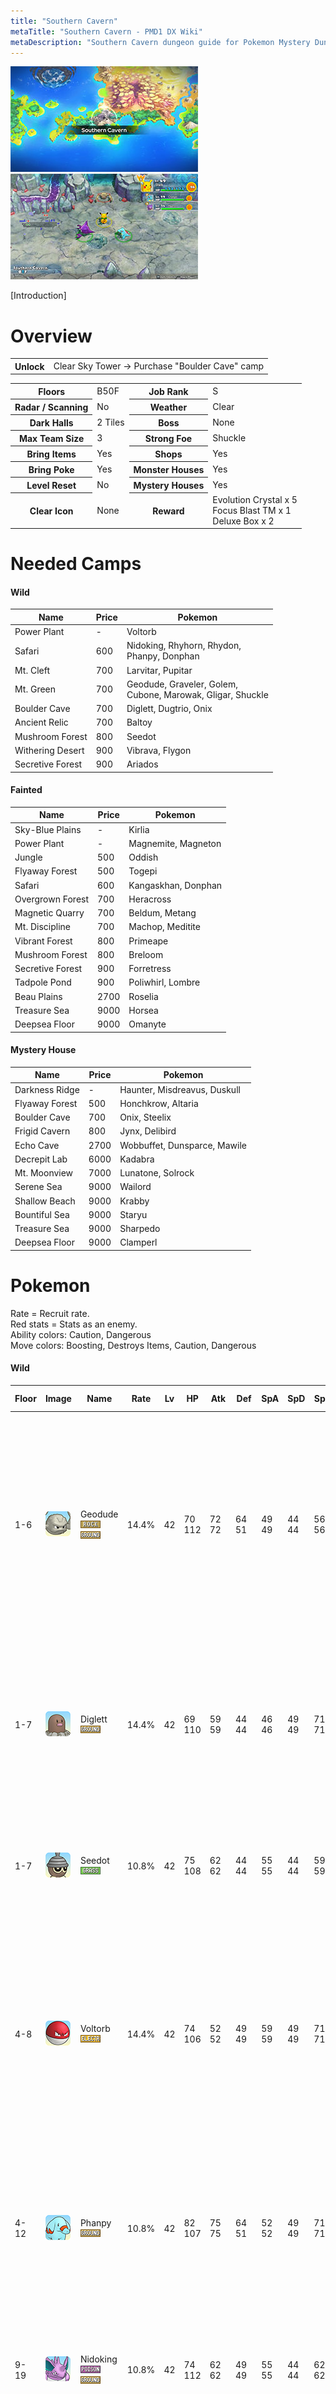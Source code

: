 ```yaml
---
title: "Southern Cavern"
metaTitle: "Southern Cavern - PMD1 DX Wiki"
metaDescription: "Southern Cavern dungeon guide for Pokemon Mystery Dungeon: Rescue Team DX."
---
```


<div class="pageTopImage dungeonPageTopImage2">
  <img src="../images/areas/southern_cavern.jpg"/><img src="../images/areas/southern_cavern_2.jpg"/>
</div>

[Introduction]

# Overview

<table class="dungeonOverview">
  <tr>
    <th>Unlock</th>
    <td class="highlightYellow">Clear Sky Tower → Purchase "Boulder Cave" camp</td>
  </tr>
</table>

<table class="dungeonTable">
  <tr>
    <th>Floors</th>
    <td>B50F</td>
    <th>Job Rank</th>
    <td>S</td>
  </tr>
  <tr>
    <th>Radar / Scanning</th>
    <td>No</td>
    <th>Weather</th>
    <td>Clear</td>
  </tr>
  <tr>
    <th>Dark Halls</th>
    <td>2 Tiles</td>
    <th>Boss</th>
    <td>None</td>
  </tr>
  <tr>
    <th>Max Team Size</th>
    <td>3</td>
    <th>Strong Foe</th>
    <td>Shuckle</td>
  </tr>
  <tr>
    <th>Bring Items</th>
    <td>Yes</td>
    <th>Shops</th>
    <td>Yes</td>
  </tr>
  <tr>
    <th>Bring Poke</th>
    <td>Yes</td>
    <th>Monster Houses</th>
    <td>Yes</td>
  </tr>
  <tr>
    <th>Level Reset</th>
    <td>No</td>
    <th>Mystery Houses</th>
    <td>Yes</td>
  </tr>
  <tr>
    <th>Clear Icon</th>
    <td>None</td>
    <th>Reward</th>
    <td>Evolution Crystal x 5<br/>Focus Blast TM x 1<br/>Deluxe Box x 2</td>
  </tr>
</table>

# Needed Camps

#### Wild

|Name|Price|Pokemon|
|-|-|-|
|Power Plant|-|Voltorb|
|Safari|600|Nidoking, Rhyhorn, Rhydon,<br/>Phanpy, Donphan|
|Mt. Cleft|700|Larvitar, Pupitar|
|Mt. Green|700|Geodude, Graveler, Golem,<br/>Cubone, Marowak, Gligar, Shuckle|
|Boulder Cave|700|Diglett, Dugtrio, Onix|
|Ancient Relic|700|Baltoy|
|Mushroom Forest|800|Seedot|
|Withering Desert|900|Vibrava, Flygon|
|Secretive Forest|900|Ariados|

#### Fainted

|Name|Price|Pokemon|
|-|-|-|
|Sky-Blue Plains|-|Kirlia|
|Power Plant|-|Magnemite, Magneton|
|Jungle|500|Oddish|
|Flyaway Forest|500|Togepi|
|Safari|600|Kangaskhan, Donphan|
|Overgrown Forest|700|Heracross|
|Magnetic Quarry|700|Beldum, Metang|
|Mt. Discipline|700|Machop, Meditite|
|Vibrant Forest|800|Primeape|
|Mushroom Forest|800|Breloom|
|Secretive Forest|900|Forretress|
|Tadpole Pond|900|Poliwhirl, Lombre|
|Beau Plains|2700|Roselia|
|Treasure Sea|9000|Horsea|
|Deepsea Floor|9000|Omanyte|


#### Mystery House

|Name|Price|Pokemon|
|-|-|-|
|Darkness Ridge|-|Haunter, Misdreavus, Duskull|
|Flyaway Forest|500|Honchkrow, Altaria|
|Boulder Cave|700|Onix, Steelix|
|Frigid Cavern|800|Jynx, Delibird|
|Echo Cave|2700|Wobbuffet, Dunsparce, Mawile|
|Decrepit Lab|6000|Kadabra|
|Mt. Moonview|7000|Lunatone, Solrock|
|Serene Sea|9000|Wailord|
|Shallow Beach|9000|Krabby|
|Bountiful Sea|9000|Staryu|
|Treasure Sea|9000|Sharpedo|
|Deepsea Floor|9000|Clamperl|

# Pokemon

Rate = Recruit rate.<br/>Red stats = Stats as an enemy.<br/>Ability colors: <span class="highlightYellow">Caution</span>, <span class="highlightOrange">Dangerous</span><br/>Move colors: <span class="boost">Boosting</span>, <span class="item">Destroys Items</span>, <span class="caution">Caution</span>, <span class="extreme">Dangerous</span>

#### Wild

|Floor|Image|Name|Rate|Lv|HP|Atk|Def|SpA|SpD|Spe|Exp|Ability + Moves|
|-|-|-|-|-|-|-|-|-|-|-|-|-|
|1-6|![Geodude](../images/pokemon/074.png)|Geodude<br/>![Rock](../images/type/rock.gif) ![Ground](../images/type/ground.gif)|14.4%|42|70<br/><span class="redText">112</span>|72<br/><span class="redText">72</span>|64<br/><span class="redText">51</span>|49<br/><span class="redText">49</span>|44<br/><span class="redText">44</span>|56<br/><span class="redText">56</span>|85|Rock Head or Sturdy<br/>Tackle / Defense Curl / Stone Edge /<br/>Mud Sport / Rock Polish / Bulldoze /<br/>Magnitude / Rock Throw / Rollout /<br/>Earthquake / Rock Blast / Explosion /<br/>Smack Down / Self-Destruct /<br/>Stealth Rock / Double-Edge|
|1-7|![Diglett](../images/pokemon/050.png)|Diglett<br/>![Ground](../images/type/ground.gif)|14.4%|42|69<br/><span class="redText">110</span>|59<br/><span class="redText">59</span>|44<br/><span class="redText">44</span>|46<br/><span class="redText">46</span>|49<br/><span class="redText">49</span>|71<br/><span class="redText">71</span>|75|Sand Veil or Arena Trap<br/>Growl / Sand Attack / Scratch / Dig /<br/>Astonish / Mud-Slap / Magnitude /<br/>Bulldoze / Sucker Punch / Slash /<br/>Mud Bomb / Earth Power / Earthquake|
|1-7|![Seedot](../images/pokemon/273.png)|Seedot<br/>![Grass](../images/type/grass.gif)|10.8%|42|75<br/><span class="redText">108</span>|62<br/><span class="redText">62</span>|44<br/><span class="redText">44</span>|55<br/><span class="redText">55</span>|44<br/><span class="redText">44</span>|59<br/><span class="redText">59</span>|74|Chlorophyll or Early Bird<br/>Bide / Harden / Growth / Sunny Day /<br/>Nature Power / Synthesis / Explosion|
|4-8|![Voltorb](../images/pokemon/100.png)|Voltorb<br/>![Electric](../images/type/electric.gif)|14.4%|42|74<br/><span class="redText">106</span>|52<br/><span class="redText">52</span>|49<br/><span class="redText">49</span>|59<br/><span class="redText">59</span>|49<br/><span class="redText">49</span>|71<br/><span class="redText">71</span>|70|Soundproof or Static<br/>Charge / Tackle / Sonic Boom /<br/>Eerie Impulse / Screech / Rollout /<br/>Swift / Charge Beam / Electro Ball /<br/>Self-Destruct / Light Screen / Spark /<br/>Discharge / Magnet Rise / Explosion|
|4-12|![Phanpy](../images/pokemon/231.png)|Phanpy<br/>![Ground](../images/type/ground.gif)|10.8%|42|82<br/><span class="redText">107</span>|75<br/><span class="redText">75</span>|64<br/><span class="redText">51</span>|52<br/><span class="redText">52</span>|49<br/><span class="redText">49</span>|71<br/><span class="redText">71</span>|80|Pickup<br/>Odor Sleuth / Tackle / Charm / Flail /<br/>Defense Curl / Rollout / Take Down /<br/>Natural Gift / Endure / Slam / Growl /<br/>Last Resort / Double-Edge|
|9-19|![Nidoking](../images/pokemon/034.png)|Nidoking<br/>![Poison](../images/type/poison.gif) ![Ground](../images/type/ground.gif)|10.8%|42|74<br/><span class="redText">112</span>|62<br/><span class="redText">62</span>|49<br/><span class="redText">49</span>|55<br/><span class="redText">55</span>|44<br/><span class="redText">44</span>|62<br/><span class="redText">62</span>|82|Poison Point or Rivalry<br/>Megahorn / Chip Away / Double Kick /<br/>Focus Energy / Poison Sting / Thrash /<br/>Peck|
|10-19|![Cubone](../images/pokemon/104.png)|Cubone<br/>![Ground](../images/type/ground.gif)|8.2%|42|74<br/><span class="redText">104</span>|57<br/><span class="redText">59</span>|60<br/><span class="redText">51</span>|46<br/><span class="redText">46</span>|49<br/><span class="redText">49</span>|58<br/><span class="redText">59</span>|85|Rock Head or Lightning Rod<br/>Growl / Tail Whip / Bone Club / Leer /<br/>Headbutt / Endeavor / Bonemerang /<br/>Rage / False Swipe / Thrash / Fling /<br/>Stomping Tantrum / Focus Energy|
|12-20|![Flygon](../images/pokemon/330.png)|Flygon<br/>![Ground](../images/type/ground.gif) ![Dragon](../images/type/dragon.gif)|-2.2%|45|73<br/><span class="redText">129</span>|65<br/><span class="redText">65</span>|45<br/><span class="redText">45</span>|55<br/><span class="redText">55</span>|45<br/><span class="redText">45</span>|65<br/><span class="redText">65</span>|88|<span class="highlightYellow">Levitate</span><br/><span class="caution">Dragon Claw</span> / <span class="caution">Dragon Breath</span> / <span class="extreme">Screech</span> /<br/>Sand Attack / Sonic Boom / Mud-Slap /<br/><span class="caution">Bulldoze</span> / <span class="boost">Dragon Dance</span> / Sand Tomb /<br/>Rock Slide / <span class="extreme">Supersonic</span> / Feint Attack /<br/><span class="extreme">Earth Power</span> / Dragon Tail / <span class="extreme">Earthquake</span> /<br/><span class="extreme">Sandstorm</span> / Bide / <span class="caution">Uproar</span> / <span class="extreme">Hyper Beam</span>|
|12-22|![Baltoy](../images/pokemon/343.png)|Baltoy<br/>![Ground](../images/type/ground.gif) ![Psychic](../images/type/psychic.gif)|14.4%|42|74<br/><span class="redText">98</span>|59<br/><span class="redText">59</span>|64<br/><span class="redText">51</span>|52<br/><span class="redText">52</span>|64<br/><span class="redText">64</span>|62<br/><span class="redText">62</span>|80|Levitate<br/>Mud-Slap / Confusion / Sandstorm /<br/>Rock Tomb / Heal Block / Psybeam /<br/>Cosmic Power / Ancient Power /<br/>Harden / Power Trick / Earth Power /<br/>Self-Destruct / Extrasensory /<br/>Guard Split / Power Split / Rapid Spin|
|12-49<br/><span class="highlightOrange">Foe</span>|![Shuckle](../images/pokemon/213.png)<br/><br/>![Shiny](../images/shiny/213.png)|Shuckle<br/>![Bug](../images/type/bug.gif) ![Rock](../images/type/rock.gif)|-6.4%|60|78<br/><span class="redText">580</span>|50<br/><span class="redText">100</span>|106<br/><span class="redText">90</span>|50<br/><span class="redText">100</span>|106<br/><span class="redText">90</span>|101<br/><span class="redText">200</span>|820|Sturdy or Gluttony<br/>Sticky Web / Withdraw / Constrict /<br/>Bide / Rollout / Encore / Power Trick /<br/>Struggle Bug / Safeguard / Rest /<br/>Rock Throw / Gastro Acid / Wrap /<br/>Shell Smash / Rock Slide / Bug Bite /<br/>Power Split / Guard Split / Stone Edge<br/><span class="orangeText">※ Friend Bow required to recruit.</span>|
|15-25|![Gligar](../images/pokemon/207.png)|Gligar<br/>![Ground](../images/type/ground.gif) ![Flying](../images/type/flying.gif)|10.8%|42|74<br/><span class="redText">120</span>|69<br/><span class="redText">69</span>|64<br/><span class="redText">51</span>|46<br/><span class="redText">46</span>|49<br/><span class="redText">49</span>|65<br/><span class="redText">65</span>|83|Hyper Cutter or Sand Veil<br/>Poison Sting / Sand Attack / X-Scissor /<br/>Screech / U-turn / Quick Attack / Slash /<br/>Knock Off / Fury Cutter / Acrobatics /<br/>Harden / Feint Attack|
|16-26|![Larvitar](../images/pokemon/246.png)|Larvitar<br/>![Rock](../images/type/rock.gif) ![Ground](../images/type/ground.gif)|8.2%|42|75<br/><span class="redText">119</span>|68<br/><span class="redText">68</span>|49<br/><span class="redText">49</span>|58<br/><span class="redText">58</span>|49<br/><span class="redText">49</span>|71<br/><span class="redText">71</span>|90|Guts<br/>Bite / Leer / Sandstorm / Screech /<br/>Chip Away / Rock Slide / Scary Face /<br/>Thrash / Dark Pulse / Payback / Crunch|
|20-30|![Rhyhorn](../images/pokemon/111.png)|Rhyhorn<br/>![Ground](../images/type/ground.gif) ![Rock](../images/type/rock.gif)|10.8%|42|84<br/><span class="redText">117</span>|82<br/><span class="redText">82</span>|64<br/><span class="redText">51</span>|49<br/><span class="redText">49</span>|44<br/><span class="redText">44</span>|56<br/><span class="redText">56</span>|88|Lightning Rod or Rock Head<br/>Horn Attack / Tail Whip / Fury Attack /<br/>Scary Face / Smack Down / Bulldoze /<br/>Take Down / Chip Away / Rock Blast /<br/>Drill Run / Stomp / Stone Edge|
|20-30|![Ariados](../images/pokemon/168.png)|Ariados<br/>![Bug](../images/type/bug.gif) ![Poison](../images/type/poison.gif)|10.8%|42|74<br/><span class="redText">116</span>|69<br/><span class="redText">69</span>|49<br/><span class="redText">49</span>|52<br/><span class="redText">52</span>|49<br/><span class="redText">49</span>|56<br/><span class="redText">56</span>|86|Swarm or Insomnia<br/>Swords Dance / String Shot / Bug Bite /<br/>Venom Drench / Fell Stinger / Absorb /<br/>Poison Sting / Fury Swipes / Constrict /<br/>Infestation / Scary Face / Night Shade /<br/>Shadow Sneak / Focus Energy / Agility /<br/>Sucker Punch / Spider Web / Pin Missile|
|20-31|![Dugtrio](../images/pokemon/051.png)|Dugtrio<br/>![Ground](../images/type/ground.gif)|8.2%|42|69<br/><span class="redText">118</span>|59<br/><span class="redText">59</span>|44<br/><span class="redText">44</span>|46<br/><span class="redText">46</span>|49<br/><span class="redText">49</span>|71<br/><span class="redText">71</span>|81|Sand Veil or Arena Trap<br/>Sand Tomb / Rototiller / Night Slash /<br/>Tri Attack / Scratch / Sand Attack /<br/>Growl / Astonish / Mud-Slap / Slash /<br/>Bulldoze / Mud Bomb / Earth Power /<br/>Dig / Magnitude / Sucker Punch|
|25-36|![Graveler](../images/pokemon/075.png)|Graveler<br/>![Rock](../images/type/rock.gif) ![Ground](../images/type/ground.gif)|10.8%|42|70<br/><span class="redText">115</span>|72<br/><span class="redText">72</span>|64<br/><span class="redText">51</span>|49<br/><span class="redText">49</span>|44<br/><span class="redText">44</span>|56<br/><span class="redText">56</span>|95|Rock Head or Sturdy<br/>Tackle / Defense Curl / Mud Sport /<br/>Rock Polish / Rock Blast / Magnitude /<br/>Rock Throw / Smack Down / Bulldoze /<br/>Self-Destruct / Stealth Rock / Rollout /<br/>Earthquake|
|30-40|![Marowak](../images/pokemon/105.png)|Marowak<br/>![Ground](../images/type/ground.gif)|8.2%|42|74<br/><span class="redText">129</span>|57<br/><span class="redText">59</span>|60<br/><span class="redText">51</span>|46<br/><span class="redText">46</span>|49<br/><span class="redText">49</span>|58<br/><span class="redText">59</span>|87|Rock Head or Lightning Rod<br/>Growl / Tail Whip / Bone Club / Leer /<br/>Headbutt / Focus Energy / False Swipe /<br/>Rage / Bonemerang / Thrash / Fling|
|31-39|![Vibrava](../images/pokemon/329.png)|Vibrava<br/>![Ground](../images/type/ground.gif) ![Dragon](../images/type/dragon.gif)|8.2%|42|70<br/><span class="redText">120</span>|62<br/><span class="redText">62</span>|44<br/><span class="redText">44</span>|52<br/><span class="redText">52</span>|44<br/><span class="redText">44</span>|62<br/><span class="redText">62</span>|88|<span class="highlightYellow">Levitate</span><br/>Dragon Breath / Sand Attack / Uproar /<br/>Sonic Boom / Feint Attack / Mud-Slap /<br/>Bide / Sand Tomb / Screech / Bulldoze /<br/>Rock Slide / Supersonic / Earth Power /<br/>Bug Buzz / Earthquake / Sandstorm|
|31-40|![Donphan](../images/pokemon/232.png)|Donphan<br/>![Ground](../images/type/ground.gif)|8.2%|42|82<br/><span class="redText">124</span>|75<br/><span class="redText">75</span>|64<br/><span class="redText">51</span>|52<br/><span class="redText">52</span>|49<br/><span class="redText">49</span>|71<br/><span class="redText">59</span>|90|Sturdy<br/>Fury Attack / Fire Fang / Thunder Fang /<br/>Horn Attack / Bulldoze / Growl / Slam /<br/>Defense Curl / Rollout / Rapid Spin /<br/>Assurance / Knock Off / Magnitude /<br/>Scary Face|
|37-45|![Pupitar](../images/pokemon/247.png)|Pupitar<br/>![Rock](../images/type/rock.gif) ![Ground](../images/type/ground.gif)|10.8%|42|75<br/><span class="redText">125</span>|68<br/><span class="redText">68</span>|49<br/><span class="redText">49</span>|58<br/><span class="redText">58</span>|49<br/><span class="redText">49</span>|71<br/><span class="redText">71</span>|92|Shed Skin<br/>Bite / Leer / Sandstorm / Screech /<br/>Chip Away / Rock Slide / Scary Face /<br/>Thrash / Dark Pulse / Payback|
|40-49|![Golem](../images/pokemon/076.png)|Golem<br/>![Rock](../images/type/rock.gif) ![Ground](../images/type/ground.gif)|10.8%|42|70<br/><span class="redText">130</span>|72<br/><span class="redText">72</span>|64<br/><span class="redText">51</span>|49<br/><span class="redText">49</span>|44<br/><span class="redText">44</span>|56<br/><span class="redText">56</span>|95|Rock Head or Sturdy<br/>Mud Sport / Defense Curl / Magnitude /<br/>Rock Polish / Rock Blast / Earthquake /<br/>Rock Throw / Smack Down / Tackle /<br/>Self-Destruct / Stealth Rock / Bulldoze /<br/>Heavy Slam / Steamroller|
|40-49|![Onix](../images/pokemon/095.png)|Onix<br/>![Rock](../images/type/rock.gif) ![Ground](../images/type/ground.gif)|10.8%|42|74<br/><span class="redText">118</span>|59<br/><span class="redText">59</span>|79<br/><span class="redText">51</span>|52<br/><span class="redText">52</span>|49<br/><span class="redText">49</span>|68<br/><span class="redText">68</span>|90|Rock Head or Sturdy<br/>Mud Sport / Tackle / Harden / Screech /<br/>Bind / Rock Throw / Rock Tomb / Rage /<br/>Smack Down / Rock Polish / Gyro Ball /<br/>Stealth Rock / Dragon Breath / Iron Tail /<br/>Slam / Rock Slide / Sand Tomb / Curse|
|40-49|![Rhydon](../images/pokemon/112.png)|Rhydon<br/>![Ground](../images/type/ground.gif) ![Rock](../images/type/rock.gif)|-2.2%|42|84<br/><span class="redText">138</span>|82<br/><span class="redText">82</span>|64<br/><span class="redText">51</span>|49<br/><span class="redText">49</span>|44<br/><span class="redText">44</span>|56<br/><span class="redText">56</span>|93|Lightning Rod or Rock Head<br/>Hammer Arm / Horn Drill / Stone Edge /<br/>Tail Whip / Fury Attack / Scary Face /<br/>Smack Down / Stomp / Chip Away /<br/>Bulldoze / Rock Blast / Horn Attack /<br/>Drill Run / Take Down|

#### Fainted

|Image|Name|Lv|HP|Atk|Def|SpA|SpD|Spe|
|-|-|-|-|-|-|-|-|-|
|![Oddish](../images/pokemon/043.png)|Oddish<br/>![Grass](../images/type/grass.gif) ![Poison](../images/type/poison.gif)|44|75|57|50|64|50|58|
|![Primeape](../images/pokemon/057.png)|Primeape<br/>![Fighting](../images/type/fighting.gif)|46|77|72|51|55|50|76|
|![Poliwhirl](../images/pokemon/061.png)|Poliwhirl<br/>![Water](../images/type/water.gif)|44|77|61|50|50|45|72|
|![Machop](../images/pokemon/066.png)|Machop<br/>![Fighting](../images/type/fighting.gif)|44|79|79|52|52|52|63|
|![Magnemite](../images/pokemon/081.png)|Magnemite<br/>![Electric](../images/type/electric.gif) ![Steel](../images/type/steel.gif)|44|72|57|55|77|50|64|
|![Magneton](../images/pokemon/082.png)|Magneton<br/>![Electric](../images/type/electric.gif) ![Steel](../images/type/steel.gif)|46|74|59|56|79|50|66|
|![Kangaskhan](../images/pokemon/115.png)|Kangaskhan<br/>![Normal](../images/type/normal.gif)|44|83|70|55|47|50|67|
|![Horsea](../images/pokemon/116.png)|Horsea<br/>![Water](../images/type/water.gif)|44|72|61|55|70|45|81|
|![Omanyte](../images/pokemon/138.png)|Omanyte<br/>![Rock](../images/type/rock.gif) ![Water](../images/type/water.gif)|44|75|53|65|77|50|61|
|![Togepi](../images/pokemon/175.png)|Togepi<br/>![Fairy](../images/type/fairy.gif)|44|72|50|55|67|55|72|
|![Forretress](../images/pokemon/205.png)|Forretress<br/>![Bug](../images/type/bug.gif) ![Steel](../images/type/steel.gif)|44|75|70|70|53|50|72|
|![Heracross](../images/pokemon/214.png)|Heracross<br/>![Bug](../images/type/bug.gif) ![Fighting](../images/type/fighting.gif)|46|77|79|51|48|55|85|
|![Donphan](../images/pokemon/232.png)|Donphan<br/>![Ground](../images/type/ground.gif)|46|85|79|66|55|50|79|
|![Lombre](../images/pokemon/271.png)|Lombre<br/>![Water](../images/type/water.gif) ![Grass](../images/type/grass.gif)|44|75|57|45|57|50|61|
|![Kirlia](../images/pokemon/281.png)|Kirlia<br/>![Psychic](../images/type/psychic.gif) ![Fairy](../images/type/fairy.gif)|46|74|52|46|67|45|63|
|![Breloom](../images/pokemon/286.png)|Breloom<br/>![Grass](../images/type/grass.gif) ![Fighting](../images/type/fighting.gif)|44|75|84|55|53|50|64|
|![Meditite](../images/pokemon/307.png)|Meditite<br/>![Fighting](../images/type/fighting.gif) ![Psychic](../images/type/psychic.gif)|44|76|53|50|54|50|69|
|![Roselia](../images/pokemon/315.png)|Roselia<br/>![Grass](../images/type/grass.gif) ![Poison](../images/type/poison.gif)|44|72|57|45|74|50|69|
|![Beldum](../images/pokemon/374.png)|Beldum<br/>![Steel](../images/type/steel.gif) ![Psychic](../images/type/psychic.gif)|44|75|71|55|61|50|61|
|![Metang](../images/pokemon/375.png)|Metang<br/>![Steel](../images/type/steel.gif) ![Psychic](../images/type/psychic.gif)|46|77|74|56|63|50|63|

#### Mystery House

|Image|Name|Image|Name|Image|Name|Image|Name|
|-|-|-|-|-|-|-|-|
|![Kadabra](../images/pokemon/064.png)|Kadabra<br/>![Psychic](../images/type/psychic.gif)|![Haunter](../images/pokemon/093.png)|Haunter<br/>![Ghost](../images/type/ghost.gif) ![Poison](../images/type/poison.gif)|![Onix](../images/pokemon/095.png)|Onix<br/>![Rock](../images/type/rock.gif) ![Ground](../images/type/ground.gif)|![Steelix](../images/pokemon/208.png)|Steelix<br/>![Steel](../images/type/steel.gif) ![Ground](../images/type/ground.gif)|
|![Krabby](../images/pokemon/098.png)|Krabby<br/>![Water](../images/type/water.gif)|![Staryu](../images/pokemon/120.png)|Staryu<br/>![Water](../images/type/water.gif)|![Jynx](../images/pokemon/124.png)|Jynx<br/>![Ice](../images/type/ice.gif) ![Psychic](../images/type/psychic.gif)|![Honchkrow](../images/pokemon/430.png)|Honchkrow<br/>![Dark](../images/type/dark.gif) ![Flying](../images/type/flying.gif)|
|![Misdreavus](../images/pokemon/200.png)|Misdreavus<br/>![Ghost](../images/type/ghost.gif)|![Wobbuffet](../images/pokemon/202.png)|Wobbuffet<br/>![Psychic](../images/type/psychic.gif)|![Dunsparce](../images/pokemon/206.png)|Dunsparce<br/>![Normal](../images/type/normal.gif)|![Delibird](../images/pokemon/225.png)|Delibird<br/>![Ice](../images/type/ice.gif) ![Flying](../images/type/flying.gif)|
|![Mawile](../images/pokemon/303.png)|Mawile<br/>![Steel](../images/type/steel.gif) ![Fairy](../images/type/fairy.gif)|![Sharpedo](../images/pokemon/319.png)|Sharpedo<br/>![Water](../images/type/water.gif) ![Dark](../images/type/dark.gif)|![Wailord](../images/pokemon/321.png)|Wailord<br/>![Water](../images/type/water.gif)|![Altaria](../images/pokemon/334.png)|Altaria<br/>![Dragon](../images/type/dragon.gif) ![Flying](../images/type/flying.gif)|
|![Lunatone](../images/pokemon/337.png)|Lunatone<br/>![Rock](../images/type/rock.gif) ![Psychic](../images/type/psychic.gif)|![Solrock](../images/pokemon/338.png)|Solrock<br/>![Rock](../images/type/rock.gif) ![Psychic](../images/type/psychic.gif)|![Duskull](../images/pokemon/355.png)|Duskull<br/>![Ghost](../images/type/ghost.gif)|![Clamperl](../images/pokemon/366.png)|Clamperl<br/>![Water](../images/type/water.gif)|

# Items

#### Floor

|Name|Floors|Rate|
|-|-|-|
|Efficient Bandanna|1-49|0.88%|
|Goggle Specs|1-49|0.22%|
|Gold Ribbon|1-49|0.022%|
|Heal Ribbon|1-49|0.22%|
|Insomniscope|1-49|0.22%|
|Joy Ribbon|1-49|0.22%|
|Nullify Bandanna|1-49|0.44%|
|Pecha Scarf|1-49|0.22%|
|Persim Band|1-49|0.22%|
|Recovery Scarf|1-49|0.22%|
|Scope Lens|1-49|0.22%|
|Weather Band|1-49|0.22%|
|X-Ray Specs|1-49|0.22%|
|Apple|1-49|8.88%|
|Poke|1-49|65.1%|
|Max Elixir|1-49|1.37%|
|Max Ether|1-49|4.55%|
|Blast Seed|1-49|0.789%|
|Cheri Berry|1-49|0.789%|
|Chesto Berry|1-49|0.395%|
|Empowerment Seed|1-49|0.789%|
|Eyedrop Seed|1-49|1.58%|
|Oran Berry|1-49|3.95%|
|Pecha Berry|1-49|1.97%|
|Rawst Berry|1-49|1.18%|
|Sleep Seed|1-49|0.789%|
|Stun Seed|1-49|0.395%|
|Tiny Reviver Seed|1-49|1.18%|
|Totter Seed|1-49|0.395%|
|Training Seed|1-49|0.197%|
|Warp Seed|1-49|0.395%|
|Confuse Wand|1-49|0.0936%|
|Guiding Wand|1-49|0.0936%|
|HP-Swap Wand|1-49|0.0936%|
|Petrify Wand|1-49|0.0936%|
|Pounce Wand|1-49|0.187%|
|Slow Wand|1-49|0.0936%|
|Slumber Wand|1-49|0.187%|
|Stayaway Wand|1-49|0.281%|
|Surround Wand|1-49|0.187%|
|Switcher Wand|1-49|0.0936%|
|Tunnel Wand|1-49|0.0936%|
|Two-Edged Wand|1-49|0.0936%|
|Warp Wand|1-49|0.0936%|
|Whirlwind Wand|1-49|0.0936%|

#### Shop

|Name|Rate|
|-|-|
|Efficient Bandanna|2.28%|
|Goggle Specs|0.571%|
|Heal Ribbon|0.571%|
|Insomniscope|0.571%|
|Joy Ribbon|0.571%|
|Nullify Bandanna|1.15%|
|Pecha Scarf|0.571%|
|Persim Band|0.571%|
|Prosper Ribbon|0.571%|
|Recovery Scarf|0.571%|
|Scope Lens|0.571%|
|Weather Band|0.571%|
|X-Ray Specs|0.571%|
|Evolution Crystal|5.83%|
|Big Apple|6.8%|
|All Dodge Orb|0.418%|
|All Power-Up Orb|0.418%|
|All Protect Orb|0.418%|
|Bank Orb|0.418%|
|Cleanse Orb|2.09%|
|Decoy Orb|0.418%|
|Drought Orb|0.418%|
|Evasion Orb|0.418%|
|Foe-Hold Orb|0.418%|
|Foe-Seal Orb|0.418%|
|Health Orb|0.418%|
|Helper Orb|0.418%|
|Inviting Orb|0.418%|
|Lasso Orb|0.418%|
|Mobile Orb|0.418%|
|Monster Orb|0.418%|
|Nullify Orb|0.418%|
|One-Room Orb|0.418%|
|One-Shot Orb|0.418%|
|Rare Quality Orb|0.418%|
|Reset Orb|0.418%|
|Revive All Orb|0.418%|
|See-Trap Orb|0.418%|
|Spurn Orb|0.418%|
|Trapbust Orb|0.418%|
|Weather Lock Orb|0.418%|
|Wigglytuff Orb|2.09%|
|Max Elixir|9.71%|
|Ban Seed|0.868%|
|Cheri Berry|1.74%|
|Chesto Berry|1.74%|
|Decoy Seed|0.868%|
|Empowerment Seed|1.74%|
|Energy Seed|0.868%|
|Pecha Berry|4.35%|
|Pure Seed|0.868%|
|Quick Seed|2.6%|
|Rawst Berry|2.6%|
|Reviver Seed|0.868%|
|Stun Seed|1.74%|
|Tiny Reviver Seed|2.6%|
|Violent Seed|0.868%|
|Iron Spike|4.85%|
|Geo Pebble|4.85%|
|(Random TM)|9.71%|
|Guiding Wand|1.29%|
|HP-Swap Wand|0.648%|
|Pounce Wand|1.29%|
|Slow Wand|1.29%|
|Stayaway Wand|1.29%|
|Surround Wand|1.29%|
|Tunnel Wand|1.29%|
|Two-Edged Wand|0.648%|
|Warp Wand|0.648%|

# Traps

|Name|
|-|
|Wonder Tile|
|Training Switch|
|Spin Trap|
|Slumber Trap|
|Poison Trap|
|Spiky Trap|
|Gust Trap|
|Slow Trap|
|Hunger Trap|
|Warp Trap|
